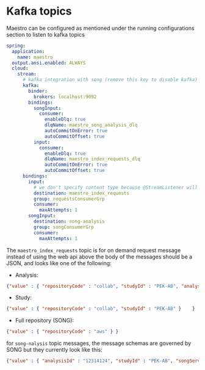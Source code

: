 # Kafka topics

Maestro can be configured as mentioned under the running configurations section to listen to kafka topics 

```yaml
spring:
  application:
    name: maestro
  output.ansi.enabled: ALWAYS
  cloud:
    stream:
      # kafka integration with song (remove this key to disable kafka)
      kafka:
        binder:
          brokers: localhost:9092
        bindings:
          songInput:
            consumer:
              enableDlq: true
              dlqName: maestro_song_analysis_dlq
              autoCommitOnError: true
              autoCommitOffset: true
          input:
            consumer:
              enableDlq: true
              dlqName: maestro_index_requests_dlq
              autoCommitOnError: true
              autoCommitOffset: true
      bindings:
        input:
          # we don't specify content type because @StreamListener will handle that
          destination: maestro_index_requests
          group: requestsConsumerGrp
          consumer:
            maxAttempts: 1
        songInput:
          destination: song-analysis
          group: songConsumerGrp
          consumer:
            maxAttempts: 1
```

The `maestro_index_requests` topic is for on demand request message instead of using the web api above
the body of the messages should be a JSON, and looks like one of the following:

- Analysis:
```json
{"value" : { "repositoryCode" : "collab", "studyId" : "PEK-AB", "analysisId" : "EGAZ000", "remove": true }	}
```

- Study:
```json
{"value" : { "repositoryCode" : "collab", "studyId" : "PEK-AB" }	}
```

- Full repository (SONG):
```json
{"value" : { "repositoryCode" : "aws" }	}
```

for `song-nalysis` topic messages, the message schemas are governed by SONG but they currently look like this:

```json
{"value" : { "analysisId" : "12314124", "studyId" : "PEK-AB", "songServerId": "collab", "state": "PUBLISHED" }	}
```